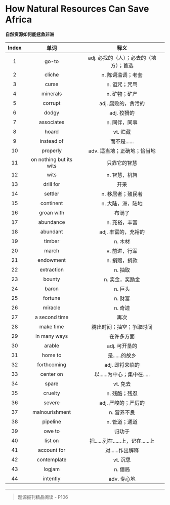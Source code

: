 # How Natural Resources Can Save Africa

**自然资源如何能拯救非洲**

| Index |          单词           |                  释义                   |
| :---: | :---------------------: | :-------------------------------------: |
|   1   |          go-to          | adj. 必找的（人）；必去的（地方）；首选 |
|   2   |         cliche          |            n. 陈词滥调；老套            |
|   3   |          curse          |              n. 诅咒；咒骂              |
|   4   |        minerals         |              n. 矿物；矿产              |
|   5   |         corrupt         |           adj. 腐败的，贪污的           |
|   6   |          dodgy          |               adj. 狡猾的               |
|   7   |       associates        |              n. 同伴，同事              |
|   8   |          hoard          |                vt. 贮藏                 |
|   9   |       instead of        |              而不是......               |
|  10   |        properly         |       adv. 适当地；正确地；恰当地       |
|  11   | on nothing but its wits |              只靠它的智慧               |
|  12   |          wits           |              n. 智慧，机智              |
|  13   |        drill for        |                  开采                   |
|  14   |         settler         |            n. 移居者；殖民者            |
|  15   |        continent        |            n. 大陆，洲，陆地            |
|  16   |       groan with        |                 布满了                  |
|  17   |        abundance        |              n. 充裕，丰富              |
|  18   |        abundant         |           adj. 丰富的，充裕的           |
|  19   |         timber          |                 n. 木材                 |
|  20   |          march          |              v. 前进，行军              |
|  21   |        endowment        |              n. 捐赠，捐款              |
|  22   |       extraction        |                 n. 抽取                 |
|  23   |         bounty          |             n. 奖金，奖励金             |
|  24   |          baron          |                 n. 巨头                 |
|  25   |         fortune         |                 n. 财富                 |
|  26   |         miracle         |                 n. 奇迹                 |
|  27   |      a second time      |                  再次                   |
|  28   |        make time        |        腾出时间；抽空；争取时间         |
|  29   |      in many ways       |               在许多方面                |
|  30   |         arable          |              adj. 可开垦的              |
|  31   |         home to         |             是......的故乡              |
|  32   |       forthcoming       |             adj. 即将来临的             |
|  33   |        center on        |       以......为中心；集中在.....       |
|  34   |          spare          |                vt. 免去                 |
|  35   |         cruelty         |              n. 残酷；残忍              |
|  36   |         severe          |           adj. 严峻的；严厉的           |
|  37   |     malnourishment      |               n. 营养不良               |
|  38   |        pipeline         |              n. 管道；通道              |
|  39   |         owe to          |                 归功于                  |
|  40   |         list on         |   把......列在......上，记在......上    |
|  41   |       account for       |            对......作出解释             |
|  42   |       contemplate       |                vt. 沉思                 |
|  43   |         logjam          |                 n. 僵局                 |
|  44   |        intently         |               adv. 专心地               |

------

> 题源报刊精品阅读 - P106